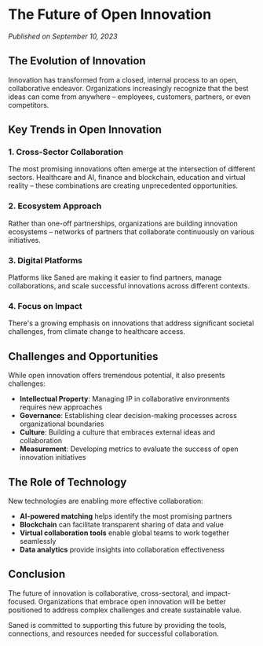 # The Future of Open Innovation

*Published on September 10, 2023*

## The Evolution of Innovation

Innovation has transformed from a closed, internal process to an open, collaborative endeavor. Organizations increasingly recognize that the best ideas can come from anywhere – employees, customers, partners, or even competitors.

## Key Trends in Open Innovation

### 1. Cross-Sector Collaboration

The most promising innovations often emerge at the intersection of different sectors. Healthcare and AI, finance and blockchain, education and virtual reality – these combinations are creating unprecedented opportunities.

### 2. Ecosystem Approach

Rather than one-off partnerships, organizations are building innovation ecosystems – networks of partners that collaborate continuously on various initiatives.

### 3. Digital Platforms

Platforms like Saned are making it easier to find partners, manage collaborations, and scale successful innovations across different contexts.

### 4. Focus on Impact

There's a growing emphasis on innovations that address significant societal challenges, from climate change to healthcare access.

## Challenges and Opportunities

While open innovation offers tremendous potential, it also presents challenges:

- **Intellectual Property**: Managing IP in collaborative environments requires new approaches
- **Governance**: Establishing clear decision-making processes across organizational boundaries
- **Culture**: Building a culture that embraces external ideas and collaboration
- **Measurement**: Developing metrics to evaluate the success of open innovation initiatives

## The Role of Technology

New technologies are enabling more effective collaboration:

- **AI-powered matching** helps identify the most promising partners
- **Blockchain** can facilitate transparent sharing of data and value
- **Virtual collaboration tools** enable global teams to work together seamlessly
- **Data analytics** provide insights into collaboration effectiveness

## Conclusion

The future of innovation is collaborative, cross-sectoral, and impact-focused. Organizations that embrace open innovation will be better positioned to address complex challenges and create sustainable value.

Saned is committed to supporting this future by providing the tools, connections, and resources needed for successful collaboration. 